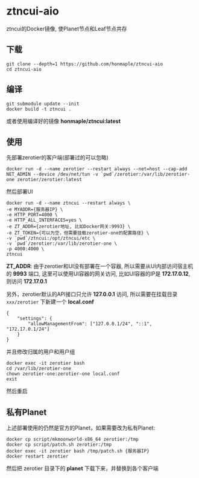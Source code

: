 # ztncui-aio
ztncui的Docker镜像, 使Planet节点和Leaf节点共存

## 下载
```
git clone --depth=1 https://github.com/honmaple/ztncui-aio
cd ztncui-aio
```

## 编译
```
git submodule update --init
docker build -t ztncui .
```
或者使用编译好的镜像 **honmaple/ztncui:latest**

## 使用

先部署zerotier的客户端(部署过的可以忽略)
```
docker run -d --name zerotier --restart always --net=host --cap-add NET_ADMIN --device /dev/net/tun -v `pwd`/zerotier:/var/lib/zerotier-one zerotier/zerotier:latest
```

然后部署UI
```
docker run -d --name ztncui --restart always \
-e MYADDR={服务器IP} \
-e HTTP_PORT=4000 \
-e HTTP_ALL_INTERFACES=yes \
-e ZT_ADDR={zerotier地址, 比如Docker网关:9993} \
-e ZT_TOKEN={可以为空，但需要挂载zerotier-one的配置路径} \
-v `pwd`/ztncui:/opt/ztncui/etc \
-v `pwd`/zerotier:/var/lib/zerotier-one \
-p 4000:4000 \
ztncui
```

**ZT_ADDR**: 由于zerotier和UI没有部署在一个容器, 所以需要从UI内部访问宿主机的 **9993** 端口, 这里可以使用UI容器的网关访问, 比如UI容器的IP是 **172.17.0.12**, 则访问 **172.17.0.1**

另外，zerotier默认的API接口只允许 **127.0.0.1** 访问, 所以需要在挂载目录 `xxx/zerotier` 下新建一个 **local.conf**
```
{
    "settings": {
        "allowManagementFrom": ["127.0.0.1/24", "::1", "172.17.0.1/24"]
    }
}
```

并且修改归属的用户和用户组
```
docker exec -it zerotier bash
cd /var/lib/zerotier-one
chown zerotier-one:zerotier-one local.conf
exit
```
然后重启

## 私有Planet
上述部署使用的仍然是官方的Planet，如果需要改为私有Planet:
```
docker cp script/mkmoonworld-x86_64 zerotier:/tmp
docker cp script/patch.sh zerotier:/tmp
docker exec -it zerotier bash /tmp/patch.sh {服务器IP}
docker restart zerotier
```

然后把 zerotier 目录下的 **planet** 下载下来，并替换到各个客户端

